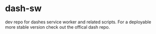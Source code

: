 # dash-sw
dev repo for dashes service worker and related scripts. For a deployable more stable version check out the offical dash repo.
